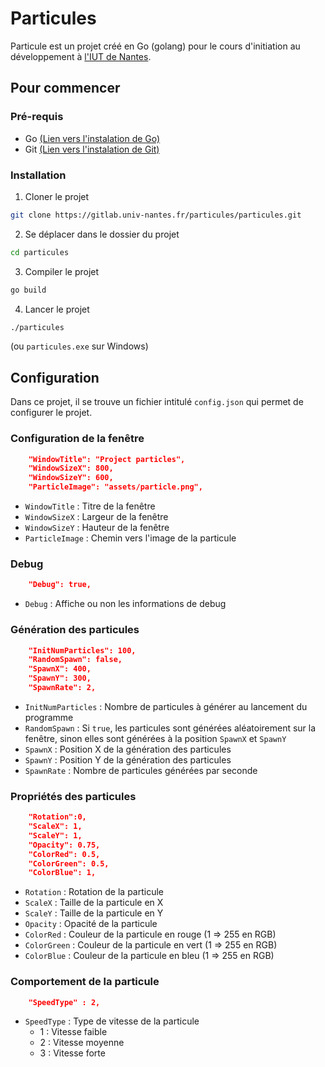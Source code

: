 # Particules
Particule est un projet créé en Go (golang) pour le cours d'initiation au développement à <a href="https://iutnantes.univ-nantes.fr">l'IUT de Nantes</a>.

## Pour commencer
### Pré-requis
- Go <a href="https://go.dev/doc/install">(Lien vers l'instalation de Go)</a>
- Git <a href="https://git-scm.com/book/fr/v2/Démarrage-rapide-Installation-de-Git">(Lien vers l'instalation de Git)</a>

### Installation
1. Cloner le projet
```bash
git clone https://gitlab.univ-nantes.fr/particules/particules.git
```
2. Se déplacer dans le dossier du projet
```bash
cd particules
```
3. Compiler le projet
```bash
go build
```
4. Lancer le projet
```bash
./particules
```
(ou ```particules.exe``` sur Windows)

## Configuration
Dans ce projet, il se trouve un fichier intitulé ```config.json``` qui permet de configurer le projet.

### Configuration de la fenêtre
```json
	"WindowTitle": "Project particles",
	"WindowSizeX": 800,
	"WindowSizeY": 600,
	"ParticleImage": "assets/particle.png",
````
- ```WindowTitle``` : Titre de la fenêtre
- ```WindowSizeX``` : Largeur de la fenêtre
- ```WindowSizeY``` : Hauteur de la fenêtre
- ```ParticleImage``` : Chemin vers l'image de la particule
### Debug
```json
	"Debug": true,
````
- ```Debug``` : Affiche ou non les informations de debug
### Génération des particules
```json
	"InitNumParticles": 100,
	"RandomSpawn": false,
	"SpawnX": 400,
	"SpawnY": 300,
	"SpawnRate": 2,
````
- ```InitNumParticles``` : Nombre de particules à générer au lancement du programme
- ```RandomSpawn``` : Si ```true```, les particules sont générées aléatoirement sur la fenêtre, sinon elles sont générées à la position ```SpawnX``` et ```SpawnY```
- ```SpawnX``` : Position X de la génération des particules
- ```SpawnY``` : Position Y de la génération des particules
- ```SpawnRate``` : Nombre de particules générées par seconde


### Propriétés des particules
```json
	"Rotation":0,
	"ScaleX": 1,
	"ScaleY": 1,
	"Opacity": 0.75,
	"ColorRed": 0.5,
	"ColorGreen": 0.5,
	"ColorBlue": 1,
````
- ```Rotation``` : Rotation de la particule
- ```ScaleX``` : Taille de la particule en X
- ```ScaleY``` : Taille de la particule en Y
- ```Opacity``` : Opacité de la particule
- ```ColorRed``` : Couleur de la particule en rouge (1 => 255 en RGB)
- ```ColorGreen``` : Couleur de la particule en vert (1 => 255 en RGB)
- ```ColorBlue``` : Couleur de la particule en bleu (1 => 255 en RGB)
### Comportement de la particule 
```json
	"SpeedType" : 2,
````
- ```SpeedType``` : Type de vitesse de la particule
    - 1 : Vitesse faible
    - 2 : Vitesse moyenne
    - 3 : Vitesse forte